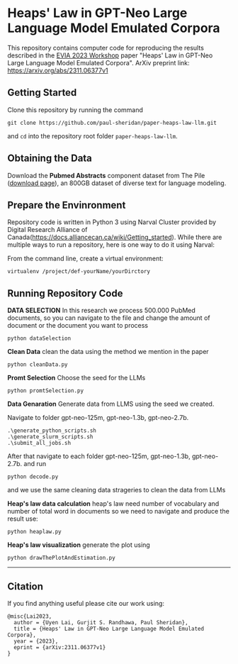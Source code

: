 # Heaps' Law in GPT-Neo Large Language Model Emulated Corpora
This repository contains computer code for reproducing the results described in the [EVIA 2023 Workshop](https://research.nii.ac.jp/ntcir/evia2023/) paper "Heaps' Law in GPT-Neo Large Language Model Emulated Corpora". ArXiv preprint link: https://arxiv.org/abs/2311.06377v1

## Getting Started

Clone this repository by running the command
```
git clone https://github.com/paul-sheridan/paper-heaps-law-llm.git
```
and `cd` into the repository root folder `paper-heaps-law-llm`.


## Obtaining the Data

Download the **Pubmed Abstracts** component dataset from The Pile ([download page](https://pile.eleuther.ai/)), an 800GB dataset of diverse text for language modeling.


## Prepare the Envinronment

Repository code is written in Python 3 using Narval Cluster provided by Digital Research Alliance of Canada(https://docs.alliancecan.ca/wiki/Getting_started). 
While there are multiple ways to run a repository, here is one way to do it using Narval:

From the command line, create a virtual environment:

```
virtualenv /project/def-yourName/yourDirctory
```

## Running Repository Code

**DATA SELECTION**
In this research we process 500.000 PubMed documents, so you can navigate to the file and change the amount of document or the document you want to process
```
python dataSelection
```

**Clean Data**
clean the data using the method we mention in the paper
```
python cleanData.py
```

**Promt Selection**
Choose the seed for the LLMs
```
python promtSelection.py
```

**Data Genaration**
Generate data from LLMS using the seed we created.

Navigate to folder gpt-neo-125m, gpt-neo-1.3b, gpt-neo-2.7b.
```
.\generate_python_scripts.sh
.\generate_slurm_scripts.sh
.\submit_all_jobs.sh
```

After that navigate to each folder gpt-neo-125m, gpt-neo-1.3b, gpt-neo-2.7b. and run
```
python decode.py
```
and we use the same cleaning data strageries to clean the data from LLMs

**Heap's law data calculation**
heap's law need number of vocabulary and number of total word in documents so we need to navigate and produce the result use:
```
python heaplaw.py
```

**Heap's law visualization**
generate the plot using
```
python drawThePlotAndEstimation.py
```



****



## Citation
If you find anything useful please cite our work using:
```
@misc{Lai2023,
  author = {Uyen Lai, Gurjit S. Randhawa, Paul Sheridan},
  title = {Heaps' Law in GPT-Neo Large Language Model Emulated Corpora},
  year = {2023},
  eprint = {arXiv:2311.06377v1}
}
```
